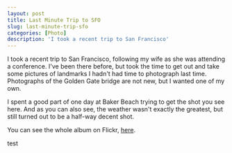 ```yaml
---
layout: post
title: Last Minute Trip to SFO
slug: last-minute-trip-sfo
categories: [Photo]
description: 'I took a recent trip to San Francisco'
---
```


I took a recent trip to San Francisco, following my wife as she was attending a conference. I've been there before, but took the time to get out and take some pictures of landmarks I hadn't had time to photograph last time. Photographs of the Golden Gate bridge are not new, but I wanted one of my own.

I spent a good part of one day at Baker Beach trying to get the shot you see here. And as you can also see, the weather wasn't exactly the greatest, but still turned out to be a half-way decent shot.

You can see the whole album on Flickr, [here](https://www.flickr.com/photos/greensuitcase/albums/72157654661669251).

test